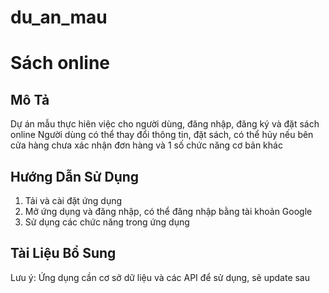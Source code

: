 # du_an_mau
# Sách online


## Mô Tả
Dự án mẫu thực hiên việc cho người dùng, đăng nhập, đăng ký và đặt sách online
Người dùng có thể thay đổi thông tin, đặt sách, có thể hủy nếu bên cửa hàng chưa xác nhận đơn hàng và 1 số chức năng cơ bản khác

## Hướng Dẫn Sử Dụng
1. Tải và cài đặt ứng dụng 
2. Mở ứng dụng và đăng nhập, có thể đăng nhập bằng tài khoản Google
3. Sử dụng các chức năng trong ứng dụng

## Tài Liệu Bổ Sung 

Lưu ý: Ứng dụng cần cơ sở dữ liệu và các API để sử dụng, sẽ update sau
